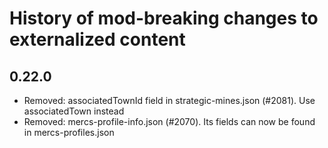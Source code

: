 # History of mod-breaking changes to externalized content

## 0.22.0
- Removed: associatedTownId field in strategic-mines.json (#2081). Use associatedTown instead
- Removed: mercs-profile-info.json (#2070). Its fields can now be found in mercs-profiles.json
